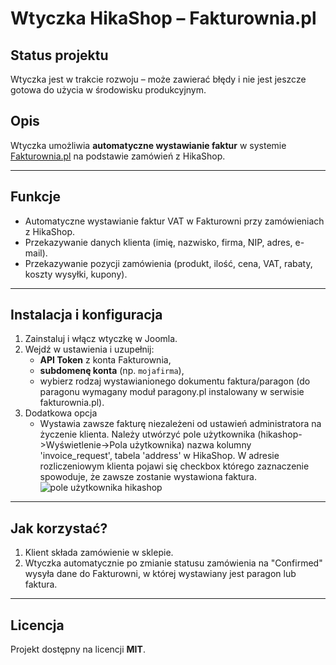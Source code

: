 # Wtyczka HikaShop – Fakturownia.pl

## Status projektu  
Wtyczka jest w trakcie rozwoju – może zawierać błędy i nie jest jeszcze gotowa do użycia w środowisku produkcyjnym.  

## Opis
Wtyczka umożliwia **automatyczne wystawianie faktur** w systemie [Fakturownia.pl](https://fakturownia.pl) na podstawie zamówień z HikaShop.  

---

## Funkcje
- Automatyczne wystawianie faktur VAT w Fakturowni przy zamówieniach z HikaShop.  
- Przekazywanie danych klienta (imię, nazwisko, firma, NIP, adres, e-mail).  
- Przekazywanie pozycji zamówienia (produkt, ilość, cena, VAT, rabaty, koszty wysyłki, kupony).  

---

## Instalacja i konfiguracja
1. Zainstaluj i włącz wtyczkę w Joomla.  
2. Wejdź w ustawienia i uzupełnij:  
   - **API Token** z konta Fakturownia,  
   - **subdomenę konta** (np. `mojafirma`),  
   - wybierz rodzaj wystawianionego dokumentu faktura/paragon (do paragonu wymagany moduł paragony.pl instalowany w serwisie fakturownia.pl).
3. Dodatkowa opcja 
   - Wystawia zawsze fakturę niezależeni od ustawień administratora na życzenie klienta.
     Należy utwórzyć pole użytkownika (hikashop->Wyświetlenie->Pola użytkownika)
     nazwa kolumny 'invoice_request',
     tabela 'address' w HikaShop.
     W adresie rozliczeniowym klienta pojawi się checkbox którego zaznaczenie spowoduje, że zawsze zostanie wystawiona faktura.
     ![pole użytkownika hikashop](https://github.com/pablop76/plg_fakturownia/blob/main/image.jpg?raw=true)


---

## Jak korzystać?
1. Klient składa zamówienie w sklepie.  
2. Wtyczka automatycznie po zmianie statusu zamówienia na "Confirmed" wysyła dane do Fakturowni, w której wystawiany jest paragon lub faktura.   

---

## Licencja
Projekt dostępny na licencji **MIT**.

